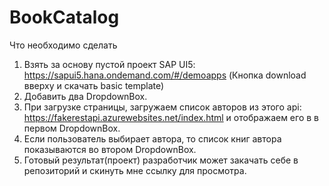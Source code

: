 # BookCatalog
Что необходимо сделать
1. Взять за основу пустой проект SAP UI5:
https://sapui5.hana.ondemand.com/#/demoapps
(Кнопка download вверху и скачать basic template)
2. Добавить два DropdownBox.
3. При загрузке страницы, загружаем список авторов из этого api:
https://fakerestapi.azurewebsites.net/index.html
и отображаем его в в первом DropdownBox.
4. Если пользователь выбирает автора, то список книг автора показываются во втором
DropdownBox.
5. Готовый результат(проект) разработчик может закачать себе в репозиторий и скинуть
мне ссылку для просмотра.
